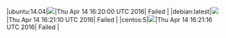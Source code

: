 |ubuntu:14.04|![](https://cdn.rawgit.com/Neilpang/letest/master/status/ubuntu-14.04.svg?1460650800)|Thu Apr 14 16:20:00 UTC 2016| Failed |
|debian:latest|![](https://cdn.rawgit.com/Neilpang/letest/master/status/debian-latest.svg?1460650870)|Thu Apr 14 16:21:10 UTC 2016| Failed |
|centos:5|![](https://cdn.rawgit.com/Neilpang/letest/master/status/centos-5.svg?1460650876)|Thu Apr 14 16:21:16 UTC 2016| Failed |
